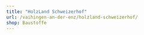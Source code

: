 ```yaml
---
title: "HolzLand Schweizerhof"
url: /vaihingen-an-der-enz/holzland-schweizerhof/
shop: Baustoffe
---
```

